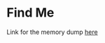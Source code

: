 # Find Me

Link for the memory dump [here](https://mega.nz/file/B3ITjKLS#zo3xSJgOG8WpAFf6UDvExh0LUXK-dDUeKWt2b7fO4ss)
